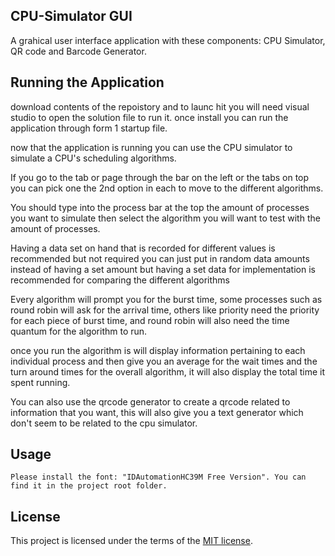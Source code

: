 ## CPU-Simulator GUI
A grahical user interface application with these components: CPU Simulator, QR code and Barcode Generator.


## Running the Application
download contents of the repoistory and to launc hit you will need visual studio to open the solution file to run it.
once install you can run the application through form 1 startup file.

now that the application is running you can use the CPU simulator to simulate a CPU's scheduling algorithms. 

If you go to the tab or page through the bar on the left or the tabs on top you can pick one the 2nd option in each to move to the different algorithms.

You should type into the process bar at the top the amount of processes you want to simulate then select the algorithm you will want to test with the amount of processes.

Having a data set on hand that is recorded for different values is recommended but not required you can just put in random data amounts instead of having a set amount but having a set data for implementation is recommended for comparing the different algorithms

Every algorithm will prompt you for the burst time, some processes such as round robin will ask for the arrival time, others like priority need the priority for each piece of burst time, and round robin will also need the time quantum for the algorithm to run.

once you run the algorithm is will display information pertaining to each individual process and then give you an average for the wait times and the turn around times for the overall algorithm, it will also display the total time it spent running.

You can also use the qrcode generator to create a qrcode related to information that you want, this will also give you a text generator which don't seem to be related to the cpu simulator.
## Usage

```
Please install the font: "IDAutomationHC39M Free Version". You can find it in the project root folder.
```

## License
This project is licensed under the terms of the [MIT license](https://choosealicense.com/licenses/mit/).
